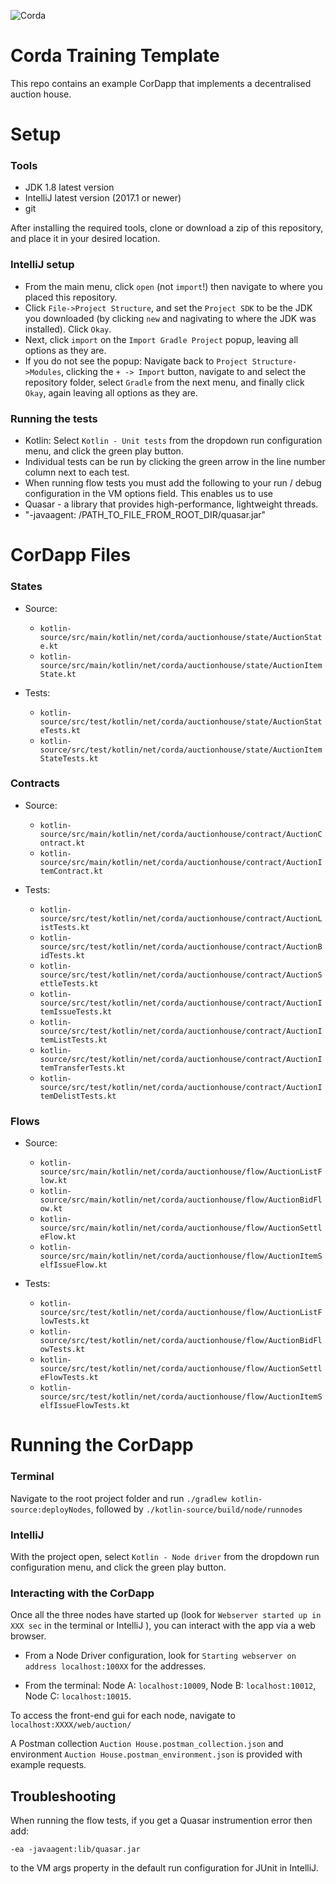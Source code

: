 ![Corda](https://www.corda.net/wp-content/uploads/2016/11/fg005_corda_b.png)

# Corda Training Template

This repo contains an example CorDapp that implements a decentralised auction house.


# Setup

### Tools 
* JDK 1.8 latest version
* IntelliJ latest version (2017.1 or newer)
* git

After installing the required tools, clone or download a zip of this repository, and place it in your desired 
location.

### IntelliJ setup
* From the main menu, click `open` (not `import`!) then navigate to where you placed this repository.
* Click `File->Project Structure`, and set the `Project SDK` to be the JDK you downloaded (by clicking `new` and 
nagivating to where the JDK was installed). Click `Okay`.
* Next, click `import` on the `Import Gradle Project` popup, leaving all options as they are. 
* If you do not see the popup: Navigate back to `Project Structure->Modules`, clicking the `+ -> Import` button,
navigate to and select the repository folder, select `Gradle` from the next menu, and finally click `Okay`, 
again leaving all options as they are.


### Running the tests
* Kotlin: Select `Kotlin - Unit tests` from the dropdown run configuration menu, and click the green play button.
* Individual tests can be run by clicking the green arrow in the line number column next to each test.
* When running flow tests you must add the following to your run / debug configuration in the VM options field. This enables us to use
* Quasar - a library that provides high-performance, lightweight threads.
* "-javaagent: /PATH_TO_FILE_FROM_ROOT_DIR/quasar.jar"

# CorDapp Files

### States

* Source: 
   * `kotlin-source/src/main/kotlin/net/corda/auctionhouse/state/AuctionState.kt`
   * `kotlin-source/src/main/kotlin/net/corda/auctionhouse/state/AuctionItemState.kt`

* Tests:
   * `kotlin-source/src/test/kotlin/net/corda/auctionhouse/state/AuctionStateTests.kt`
   * `kotlin-source/src/test/kotlin/net/corda/auctionhouse/state/AuctionItemStateTests.kt`

### Contracts

* Source: 
   * `kotlin-source/src/main/kotlin/net/corda/auctionhouse/contract/AuctionContract.kt`
   * `kotlin-source/src/main/kotlin/net/corda/auctionhouse/contract/AuctionItemContract.kt`

* Tests:
   * `kotlin-source/src/test/kotlin/net/corda/auctionhouse/contract/AuctionListTests.kt`
   * `kotlin-source/src/test/kotlin/net/corda/auctionhouse/contract/AuctionBidTests.kt`
   * `kotlin-source/src/test/kotlin/net/corda/auctionhouse/contract/AuctionSettleTests.kt`
   * `kotlin-source/src/test/kotlin/net/corda/auctionhouse/contract/AuctionItemIssueTests.kt`
   * `kotlin-source/src/test/kotlin/net/corda/auctionhouse/contract/AuctionItemListTests.kt`
   * `kotlin-source/src/test/kotlin/net/corda/auctionhouse/contract/AuctionItemTransferTests.kt`
   * `kotlin-source/src/test/kotlin/net/corda/auctionhouse/contract/AuctionItemDelistTests.kt`

### Flows

* Source:
   * `kotlin-source/src/main/kotlin/net/corda/auctionhouse/flow/AuctionListFlow.kt`
   * `kotlin-source/src/main/kotlin/net/corda/auctionhouse/flow/AuctionBidFlow.kt`
   * `kotlin-source/src/main/kotlin/net/corda/auctionhouse/flow/AuctionSettleFlow.kt`
   * `kotlin-source/src/main/kotlin/net/corda/auctionhouse/flow/AuctionItemSelfIssueFlow.kt`

* Tests:
   * `kotlin-source/src/test/kotlin/net/corda/auctionhouse/flow/AuctionListFlowTests.kt`
   * `kotlin-source/src/test/kotlin/net/corda/auctionhouse/flow/AuctionBidFlowTests.kt`
   * `kotlin-source/src/test/kotlin/net/corda/auctionhouse/flow/AuctionSettleFlowTests.kt`
   * `kotlin-source/src/test/kotlin/net/corda/auctionhouse/flow/AuctionItemSelfIssueFlowTests.kt`

# Running the CorDapp

### Terminal
Navigate to the root project folder and run `./gradlew kotlin-source:deployNodes`, followed by `./kotlin-source/build/node/runnodes`

### IntelliJ
With the project open, select `Kotlin - Node driver` from the dropdown run configuration menu, and click the green play button.

### Interacting with the CorDapp
Once all the three nodes have started up (look for `Webserver started up in XXX sec` in the terminal or IntelliJ ),
you can interact with the app via a web browser. 
* From a Node Driver configuration, look for `Starting webserver on address localhost:100XX` for the addresses. 

* From the terminal: Node A: `localhost:10009`, Node B: `localhost:10012`, Node C: `localhost:10015`.

To access the front-end gui for each node, navigate to `localhost:XXXX/web/auction/`

A Postman collection `Auction House.postman_collection.json` and environment `Auction House.postman_environment.json`
is provided with example requests.

## Troubleshooting
When running the flow tests, if you get a Quasar instrumention error then add:

```-ea -javaagent:lib/quasar.jar```

to the VM args property in the default run configuration for JUnit in IntelliJ.

